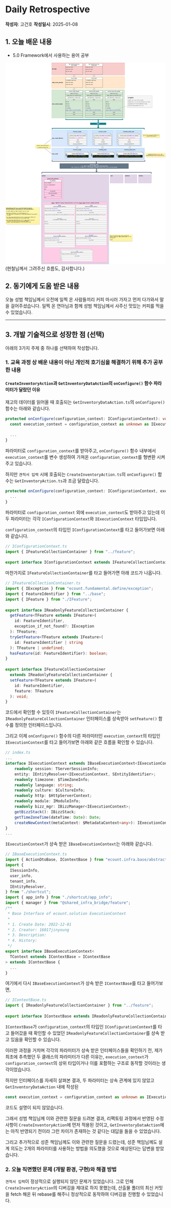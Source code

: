 # Daily Retrospective

**작성자**: 고건호
**작성일시**: 2025-01-08

## 1. 오늘 배운 내용

- 5.0 Framework에서 사용하는 용어 공부

![현철님이_그려주신_흐름도](../ref/고건호_이미지/2025-01-08/2025-01-08_고건호_이미지_1.png)
(현철님께서 그려주신 흐름도, 감사합니다.)

## 2. 동기에게 도움 받은 내용

오늘 성범 책임님께서 오전에 일찍 온 사람들끼리 커피 마시러 가자고 먼저 다가와서 말을 걸어주셨습니다. 일찍 온 연아님과 함께 성범 책임님께서 사주신 맛있는 커피를 먹을 수 있었습니다.

---

## 3. 개발 기술적으로 성장한 점 (선택)

아래의 3가지 주제 중 하나를 선택하여 작성합니다.

### 1. 교육 과정 상 배운 내용이 아닌 개인적 호기심을 해결하기 위해 추가 공부한 내용

#### `CreateInventoryAction`과 `GetInventoryDataAction`의 `onConfigure()` 함수 파라미터가 달랐던 이유

재고의 데이터를 읽어올 때 호출되는 `GetInventoryDataAction.ts`의 `onConfigure()` 함수는 아래와 같습니다.

```typescript
protected onConfigure(configuration_context: IConfigurationContext): void {
  const execution_context = configuration_context as unknown as IExecutionContext;

  ...
}
```

파라미터로 `configuration_context`를 받아주고, `onConfigure()` 함수 내부에서 `execution_context`를 변수 생성하여 가져온 `configuration_context`를 형변환 시켜주고 있습니다.

하지만 `견적서 입력` 시에 호출되는 `CreateInventoryAction.ts`의 `onConfigure()` 함수는 `GetInventoryAction.ts`과 조금 달랐습니다.

```typescript
protected onConfigure(configuration_context: IConfigurationContext, execution_context: IExecutionContext): void {
  ...
}
```

파라미터로 `configuration_context` 외에 `execution_context`도 받아주고 있는데 이 두 파라미터는 각각 `IConfigurationContext`와 `IExecutionContext` 타입입니다.

`configuration_context`의 타입인 `IConfigurationContext`를 타고 들어가보면 아래와 같습니다.

```typescript
// IConfigurationContext.ts
import { IFeatureCollectionContainer } from "../feature";

export interface IConfigurationContext extends IFeatureCollectionContainer {}
```

마찬가지로 `IFeatureCollectionContainer`를 타고 들어가면 아래 코드가 나옵니다.

```typescript
// IFeatureCollectionContainer.ts
import { IException } from "ecount.fundamental.define/exception";
import { FeatureIdentifier } from "../base";
import { IFeature } from "./IFeature";

export interface IReadonlyFeatureCollectionContainer {
  getFeature<TFeature extends IFeature>(
    id: FeatureIdentifier,
    exception_if_not_found?: IException
  ): TFeature;
  tryGetFeature<TFeature extends IFeature>(
    id: FeatureIdentifier | string
  ): TFeature | undefined;
  hasFeature(id: FeatureIdentifier): boolean;
}

export interface IFeatureCollectionContainer
  extends IReadonlyFeatureCollectionContainer {
  setFeature<TFeature extends IFeature>(
    id: FeatureIdentifier,
    feature: TFeature
  ): void;
}
```

코드에서 확인할 수 있듯이 `IFeatureCollectionContainer`는 `IReadonlyFeatureCollectionContainer` 인터페이스를 상속받아 `setFeature()` 함수를 정의한 인터페이스입니다.

그리고 이제 `onConfigure()` 함수의 다른 파라미터인 `execution_context`의 타입인 `IExecutionContext`를 타고 들어가보면 아래와 같은 흐름을 확인할 수 있습니다.

```typescript
// index.ts
...
interface IExecutionContext extends IBaseExecutionContext<IExecutionContext> {
	readonly session: TServerSessionInfo;
	entity: IEntityResolver<IExecutionContext, SEntityIdentifier>;
	readonly timezone: $TimeZoneInfo;
	readonly language: string;
	readonly culture: $CultureInfo;
	readonly http: $HttpServerContext;
	readonly module: IModuleInfo;
	readonly bizz_mgr: IBizzManager<IExecutionContext>;
	getBizzStack(): IBizzStack;
	getTimeZoneTime(dateTime: Date): Date;
	createNewContext(metaContext: $MetadataContext<any>): IExecutionContext;
}
...
```

`IExecutionContext`가 상속 받은 `IBaseExecutionContext`는 아래와 같습니다.

```typescript
// IBaseExecutionContext.ts
import { ActionDtoBase, IContextBase } from "ecount.infra.base/abstraction";
import {
  ISessionInfo,
  user_info,
  tenant_info,
  IEntityResolver,
} from "./shortcut";
import { app_info } from "./shortcut/app_info";
import { manager } from "@shared_infra_bridge/feature";
/**
 * Base Interface of ecount.solution ExecutionContext
 *
 * 1. Create Date: 2022-12-01
 * 2. Creator: 16017jinyoung
 * 3. Description:
 * 4. History:
 */
export interface IBaseExecutionContext<
  TContext extends IContextBase = IContextBase
> extends IContextBase {
  ...
}
```

여기에서 다시 `IBaseExecutionContext`가 상속 받은 `IContextBase`를 타고 들어가보면,

```typescript
// IContextBase.ts
import { IReadonlyFeatureCollectionContainer } from "../feature";

export interface IContextBase extends IReadonlyFeatureCollectionContainer {}
```

`IContextBase`가 `configuration_context`의 타입인 `IConfigurationContext`를 타고 들어갔을 때 확인할 수 있었던 `IReadonlyFeatureCollectionContainer`를 상속 받고 있음을 확인할 수 있습니다.

이러한 과정을 거치며 각각의 파라미터가 상속 받은 인터페이스들을 확인하기 전, 제가 최초에 추측했던 두 클래스의 파라미터가 다른 이유는, `execution_context`가 `configuration_context`의 상위 타입이거나 이를 포함하는 구조로 동작할 것이라는 생각이었습니다.

하지만 인터페이스를 자세히 살펴본 결과, 두 파라미터는 상속 관계에 있지 않았고 `GetInventoryDataAction` 내에 작성된

```typescript
const execution_context = configuration_context as unknown as IExecutionContext;
```

코드도 설명이 되지 않았습니다.

그래서 성범 책임님께 이와 관련한 질문을 드려본 결과, 리팩토링 과정에서 반영된 수정 사항이 `CreateInventoryAction`에 먼저 적용된 것이고, `GetInventoryDataAction`에는 아직 반영되기 전이라 그런 차이가 존재하는 것 같다는 대답을 들을 수 있었습니다.

그리고 추가적으로 성준 책임님께도 이와 관련한 질문을 드렸는데, 성준 책임님께도 설계 의도는 2개의 파라미터를 사용하는 방법을 의도했을 것으로 예상된다는 답변을 받았습니다.

### 2. 오늘 직면했던 문제 (개발 환경, 구현)와 해결 방법

`견적서 입력`이 정상적으로 실행되지 않던 문제가 있었습니다. 그로 인해 `CreateInventoryAction`의 디버깅을 제대로 하지 못했는데, 산출물 폴더의 최신 커밋을 fetch 해온 뒤 rebase를 해주니 정상적으로 동작하여 디버깅을 진행할 수 있었습니다.
